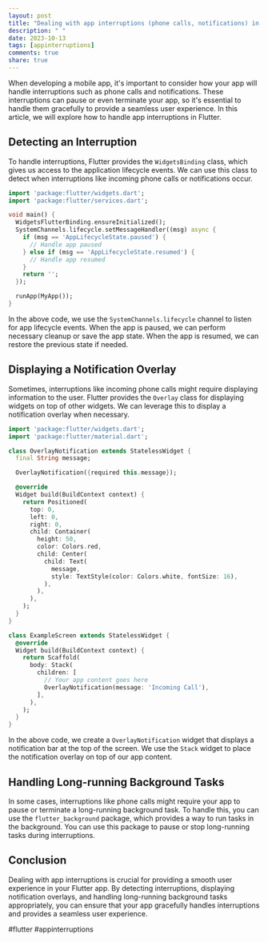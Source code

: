 ```yaml
---
layout: post
title: "Dealing with app interruptions (phone calls, notifications) in Flutter"
description: " "
date: 2023-10-13
tags: [appinterruptions]
comments: true
share: true
---
```


When developing a mobile app, it's important to consider how your app will handle interruptions such as phone calls and notifications. These interruptions can pause or even terminate your app, so it's essential to handle them gracefully to provide a seamless user experience. In this article, we will explore how to handle app interruptions in Flutter.

## Detecting an Interruption

To handle interruptions, Flutter provides the `WidgetsBinding` class, which gives us access to the application lifecycle events. We can use this class to detect when interruptions like incoming phone calls or notifications occur.

```dart
import 'package:flutter/widgets.dart';
import 'package:flutter/services.dart';

void main() {
  WidgetsFlutterBinding.ensureInitialized();
  SystemChannels.lifecycle.setMessageHandler((msg) async {
    if (msg == 'AppLifecycleState.paused') {
      // Handle app paused
    } else if (msg == 'AppLifecycleState.resumed') {
      // Handle app resumed
    }
    return '';
  });

  runApp(MyApp());
}
```

In the above code, we use the `SystemChannels.lifecycle` channel to listen for app lifecycle events. When the app is paused, we can perform necessary cleanup or save the app state. When the app is resumed, we can restore the previous state if needed.

## Displaying a Notification Overlay

Sometimes, interruptions like incoming phone calls might require displaying information to the user. Flutter provides the `Overlay` class for displaying widgets on top of other widgets. We can leverage this to display a notification overlay when necessary.

```dart
import 'package:flutter/widgets.dart';
import 'package:flutter/material.dart';

class OverlayNotification extends StatelessWidget {
  final String message;

  OverlayNotification({required this.message});

  @override
  Widget build(BuildContext context) {
    return Positioned(
      top: 0,
      left: 0,
      right: 0,
      child: Container(
        height: 50,
        color: Colors.red,
        child: Center(
          child: Text(
            message,
            style: TextStyle(color: Colors.white, fontSize: 16),
          ),
        ),
      ),
    );
  }
}

class ExampleScreen extends StatelessWidget {
  @override
  Widget build(BuildContext context) {
    return Scaffold(
      body: Stack(
        children: [
          // Your app content goes here
          OverlayNotification(message: 'Incoming Call'),
        ],
      ),
    );
  }
}
```

In the above code, we create a `OverlayNotification` widget that displays a notification bar at the top of the screen. We use the `Stack` widget to place the notification overlay on top of our app content.

## Handling Long-running Background Tasks

In some cases, interruptions like phone calls might require your app to pause or terminate a long-running background task. To handle this, you can use the `flutter_background` package, which provides a way to run tasks in the background. You can use this package to pause or stop long-running tasks during interruptions.

## Conclusion

Dealing with app interruptions is crucial for providing a smooth user experience in your Flutter app. By detecting interruptions, displaying notification overlays, and handling long-running background tasks appropriately, you can ensure that your app gracefully handles interruptions and provides a seamless user experience.

\#flutter #appinterruptions